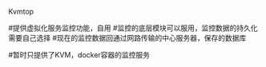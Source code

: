 Kvmtop


#提供虚拟化服务监控功能，自用
#监控的底层模块可以服用，监控数据的持久化需要自己选择
#现在的监控数据回通过网路传输的中心服务器，保存的数据库


#暂时只提供了KVM，docker容器的监控服务
